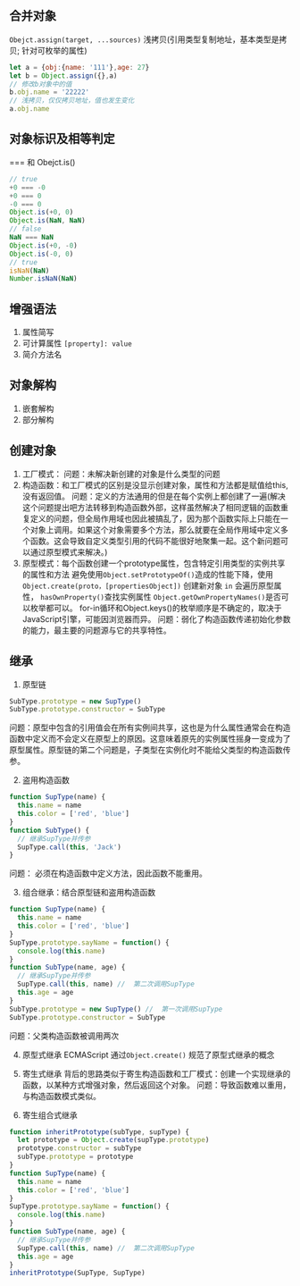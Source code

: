 ## 合并对象
`Obejct.assign(target, ...sources)` 浅拷贝(引用类型复制地址，基本类型是拷贝; 针对可枚举的属性)
```js
let a = {obj:{name: '111'},age: 27}
let b = Object.assign({},a)
// 修改b对象中的值
b.obj.name = '22222'
// 浅拷贝，仅仅拷贝地址，值也发生变化
a.obj.name
```

## 对象标识及相等判定
=== 和 Obejct.is()
```js
// true
+0 === -0
+0 === 0
-0 === 0
Object.is(+0, 0)
Object.is(NaN, NaN)
// false
NaN === NaN
Object.is(+0, -0)
Object.is(-0, 0)
// true
isNaN(NaN)
Number.isNaN(NaN)
```

## 增强语法
1. 属性简写
2. 可计算属性 `[property]: value`
3. 简介方法名

## 对象解构
1. 嵌套解构
2. 部分解构

## 创建对象
1. 工厂模式： 
问题：未解决新创建的对象是什么类型的问题
2. 构造函数：和工厂模式的区别是没显示创建对象，属性和方法都是赋值给this, 没有返回值。
问题：定义的方法通用的但是在每个实例上都创建了一遍(解决这个问题提出吧方法转移到构造函数外部，这样虽然解决了相同逻辑的函数重复定义的问题，但全局作用域也因此被搞乱了，因为那个函数实际上只能在一个对象上调用。如果这个对象需要多个方法，那么就要在全局作用域中定义多个函数。这会导致自定义类型引用的代码不能很好地聚集一起。这个新问题可以通过原型模式来解决。)
3. 原型模式：每个函数创建一个prototype属性，包含特定引用类型的实例共享的属性和方法
避免使用`Object.setPrototypeOf()`造成的性能下降，使用`Object.create(proto，[propertiesObject])` 创建新对象
`in` 会遍历原型属性， `hasOwnProperty()`查找实例属性 `Object.getOwnPropertyNames()`是否可以枚举都可以。
for-in循环和Object.keys()的枚举顺序是不确定的，取决于JavaScript引擎，可能因浏览器而异。
问题：弱化了构造函数传递初始化参数的能力，最主要的问题源与它的共享特性。

## 继承
1. 原型链
```js
SubType.prototype = new SupType()
SubType.prototype.constructor = SubType
```
问题：原型中包含的引用值会在所有实例间共享，这也是为什么属性通常会在构造函数中定义而不会定义在原型上的原因。这意味着原先的实例属性摇身一变成为了原型属性。原型链的第二个问题是，子类型在实例化时不能给父类型的构造函数传参。

2. 盗用构造函数
```js
function SupType(name) {
  this.name = name
  this.color = ['red', 'blue']
}
function SubType() {
  // 继承SupType并传参
  SupType.call(this, 'Jack')
}
```
问题： 必须在构造函数中定义方法，因此函数不能重用。

3. 组合继承：结合原型链和盗用构造函数
```js
function SupType(name) {
  this.name = name
  this.color = ['red', 'blue']
}
SupType.prototype.sayName = function() {
  console.log(this.name)
}
function SubType(name, age) {
  // 继承SupType并传参
  SupType.call(this, name) //  第二次调用SupType
  this.age = age
}
SubType.prototype = new SupType() //  第一次调用SupType
SubType.prototype.constructor = SubType
```
问题：父类构造函数被调用两次

4. 原型式继承
ECMAScript 通过`Object.create()` 规范了原型式继承的概念

5. 寄生式继承
背后的思路类似于寄生构造函数和工厂模式：创建一个实现继承的函数，以某种方式增强对象，然后返回这个对象。
问题：导致函数难以重用，与构造函数模式类似。

6. 寄生组合式继承
```js
function inheritPrototype(subType, supType) {
  let prototype = Object.create(supType.prototype)
  prototype.constructor = subType
  subType.prototype = prototype
}
function SupType(name) {
  this.name = name
  this.color = ['red', 'blue']
}
SupType.prototype.sayName = function() {
  console.log(this.name)
}
function SubType(name, age) {
  // 继承SupType并传参
  SupType.call(this, name) //  第二次调用SupType
  this.age = age
}
inheritPrototype(SupType, SupType)
```